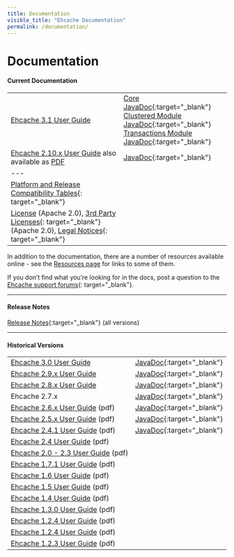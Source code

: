 ```yaml
---
title: Documentation
visible_title: "Ehcache Documentation"
permalink: /documentation/
---
```


# Documentation

<a name="current_version"/>

#### Current Documentation

| | |
|:----|:--|
|[Ehcache 3.1 User Guide](/documentation/3.1/) |[Core JavaDoc](/apidocs/3.1.1/index.html){:target="_blank"} <br /> [Clustered Module JavaDoc](/apidocs/3.1.1/clustered/index.html){:target="_blank"} <br /> [Transactions Module JavaDoc](/apidocs/3.1.1/transactions/index.html){:target="_blank"}|
|[Ehcache 2.10.x User Guide](/generated/2.10.2/html/ehc-all)   also available as [PDF](/documentation/2.10.2/pdf/index.html)|[JavaDoc](/apidocs/2.10.2/index.html){:target="_blank"} |
|---| &nbsp; |
|[Platform and Release Compatibility Tables](http://www.terracotta.org/confluence/display/release/Home){: target="_blank"}||
|[License](/about/license.html) (Apache 2.0),  [3rd Party Licenses](https://confluence.terracotta.org/display/release/Third+Party+Licenses){: target="_blank"} (Apache 2.0), [Legal Notices](http://documentation.softwareag.com/legal/){: target="_blank"}||

In addition to the documentation, there are a number of resources available online - see the [Resources page](/resources/) for links to some of them.

If you don’t find what you’re looking for in the docs, post a question to the [Ehcache support forums](https://groups.google.com/forum/#!forum/ehcache-users){: target="_blank"}.

---

#### Release Notes

[Release Notes](https://confluence.terracotta.org//display/release/Home){:target="_blank"}  (all versions)

---

<a name="historical_versions"/>

#### Historical Versions

| | |
|:----|:--|
|[Ehcache 3.0 User Guide](/documentation/3.0/) |[JavaDoc](/apidocs/3.0.3/index.html){:target="_blank"} |
|[Ehcache 2.9.x User Guide](/documentation/2.9/)|[JavaDoc](/apidocs/2.9/index.html){:target="_blank"}|
|[Ehcache 2.8.x User Guide](/documentation/2.8/)|[JavaDoc](/apidocs/2.8.5/index.html){:target="_blank"}|
|Ehcache 2.7.x |[JavaDoc](/apidocs/2.7.6/index.html){:target="_blank"}|
|[Ehcache 2.6.x User Guide](/documentation/ehcache-2.6.x-documentation.pdf) (pdf)|[JavaDoc](/apidocs/2.6.9/index.html){:target="_blank"}|
|[Ehcache 2.5.x User Guide](/documentation/ehcache-2.5.x-documentation.pdf) (pdf)|[JavaDoc](/apidocs/2.5.2/index.html){:target="_blank"}|
|[Ehcache 2.4.1 User Guide](/documentation/EhcacheUserGuide-2.4.1.pdf) (pdf)|[JavaDoc](/apidocs/2.4.4/index.html){:target="_blank"}|
|[Ehcache 2.4 User Guide](/documentation/EhcacheUserGuide-2.4.pdf) (pdf)||
|[Ehcache 2.0 - 2.3 User Guide](/documentation/EhcacheUserGuide-2.0-2.3.pdf) (pdf)||
|[Ehcache 1.7.1 User Guide](/documentation/EhcacheUserGuide-1.7.1.pdf) (pdf)||
|[Ehcache 1.6 User Guide](/documentation/EhcacheUserGuide-1.6.pdf) (pdf)||
|[Ehcache 1.5 User Guide](/documentation/EhcacheUserGuide-1.5.pdf) (pdf)||
|[Ehcache 1.4 User Guide](/documentation/EhcacheUserGuide-1.4.pdf) (pdf)||
|[Ehcache 1.3.0 User Guide](/documentation/EhcacheUserGuide-1.3.0.pdf) (pdf)||
|[Ehcache 1.2.4 User Guide](/documentation/EhcacheUserGuide-1.2.4.pdf) (pdf)||
|[Ehcache 1.2.4 User Guide](/documentation/EhcacheUserGuide-1.2.4.pdf) (pdf)||
|[Ehcache 1.2.3 User Guide](/documentation/EhcacheUserGuide-1.2.3.pdf) (pdf)||
